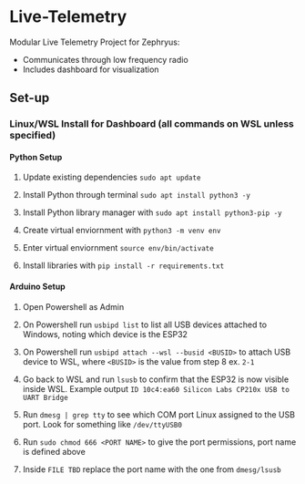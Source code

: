 # Live-Telemetry

Modular Live Telemetry Project for Zephryus:
- Communicates through low frequency radio  
- Includes dashboard for visualization

## Set-up

### Linux/WSL Install for Dashboard (all commands on WSL unless specified)

#### Python Setup

1. Update existing dependencies `sudo apt update`

2. Install Python through terminal `sudo apt install python3 -y`

3. Install Python library manager with `sudo apt install python3-pip -y` 

4. Create virtual enviornment with `python3 -m venv env`

5. Enter virtual enviornment `source env/bin/activate`

6. Install libraries with `pip install -r requirements.txt`

#### Arduino Setup

1. Open Powershell as Admin

2. On Powershell run `usbipd list` to list all USB devices attached to Windows, noting which device is the ESP32

3. On Powershell run `usbipd attach --wsl --busid <BUSID>` to attach USB device to WSL, where `<BUSID>` is the value from step 8 ex. `2-1`

4. Go back to WSL and run `lsusb` to confirm that the ESP32 is now visible inside WSL. Example output `ID 10c4:ea60 Silicon Labs CP210x USB to UART Bridge`

5. Run `dmesg | grep tty` to see which COM port Linux assigned to the USB port. Look for something like `/dev/ttyUSB0`

6. Run `sudo chmod 666 <PORT NAME>` to give the port permissions, port name is defined above

7. Inside `FILE TBD` replace the port name with the one from `dmesg/lsusb`